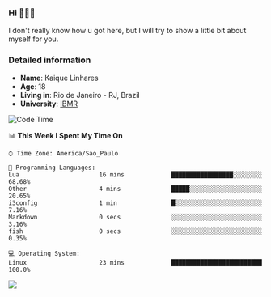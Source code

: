 ### Hi 🙋🏽‍♂️

I don't really know how u got here, but I will try to show a little bit about myself for you.

### Detailed information

* **Name**: Kaique Linhares
* **Age**: 18
* **Living in**: Rio  de Janeiro - RJ, Brazil
* **University**: [IBMR](https://www.ibmr.br/)

<!--START_SECTION:waka-->
![Code Time](http://img.shields.io/badge/Code%20Time-320%20hrs%2054%20mins-blue)

📊 **This Week I Spent My Time On** 

```text
⌚︎ Time Zone: America/Sao_Paulo

💬 Programming Languages: 
Lua                      16 mins             █████████████████░░░░░░░░   68.68% 
Other                    4 mins              █████░░░░░░░░░░░░░░░░░░░░   20.65% 
i3config                 1 min               █░░░░░░░░░░░░░░░░░░░░░░░░   7.16% 
Markdown                 0 secs              ░░░░░░░░░░░░░░░░░░░░░░░░░   3.16% 
fish                     0 secs              ░░░░░░░░░░░░░░░░░░░░░░░░░   0.35%

💻 Operating System: 
Linux                    23 mins             █████████████████████████   100.0%

```


<!--END_SECTION:waka-->

<a href="https://www.linkedin.com/in/kaique-linhares-25a840208/"  target="_blank"><img src="https://img.shields.io/badge/-LinkedIn-%230077B5?style=for-the-badge&logo=linkedin&logoColor=white" target="_blank"></a>
